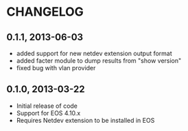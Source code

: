 # CHANGELOG

## 0.1.1, 2013-06-03
* added support for new netdev extension output format
* added facter module to dump results from "show version"
* fixed bug with vlan provider

## 0.1.0, 2013-03-22
* Initial release of code
* Support for EOS 4.10.x
* Requires Netdev extension to be installed in EOS
  

